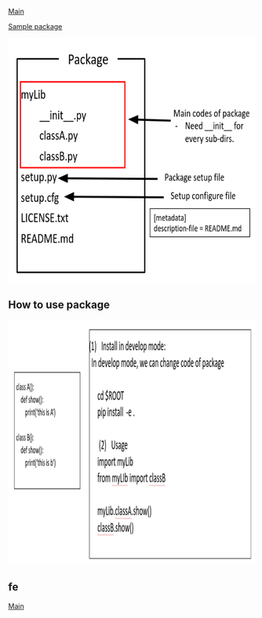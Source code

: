 [Main](../README.md)

[Sample package](https://github.com/mtbui2010/testlib)

<img src="../images/12.PNG" height="500">

## How to use package
<img src="../images/13_.PNG" height="500">

## fe

[Main](../README.md)
